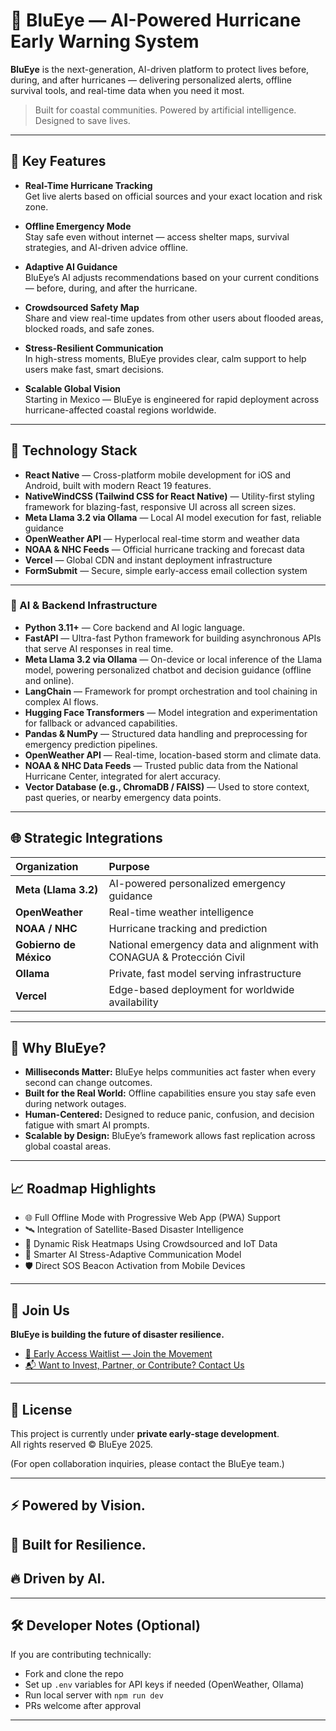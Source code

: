 # 🌊 BluEye — AI-Powered Hurricane Early Warning System

**BluEye** is the next-generation, AI-driven platform to protect lives before, during, and after hurricanes — delivering personalized alerts, offline survival tools, and real-time data when you need it most.

> Built for coastal communities. Powered by artificial intelligence. Designed to save lives.

---

## 🚀 Key Features

- **Real-Time Hurricane Tracking**  
  Get live alerts based on official sources and your exact location and risk zone.

- **Offline Emergency Mode**  
  Stay safe even without internet — access shelter maps, survival strategies, and AI-driven advice offline.

- **Adaptive AI Guidance**  
  BluEye’s AI adjusts recommendations based on your current conditions — before, during, and after the hurricane.

- **Crowdsourced Safety Map**  
  Share and view real-time updates from other users about flooded areas, blocked roads, and safe zones.

- **Stress-Resilient Communication**  
  In high-stress moments, BluEye provides clear, calm support to help users make fast, smart decisions.

- **Scalable Global Vision**  
  Starting in Mexico — BluEye is engineered for rapid deployment across hurricane-affected coastal regions worldwide.

---

## 🧠 Technology Stack

- **React Native** — Cross-platform mobile development for iOS and Android, built with modern React 19 features.
- **NativeWindCSS (Tailwind CSS for React Native)** — Utility-first styling framework for blazing-fast, responsive UI across all screen sizes.
- **Meta Llama 3.2 via Ollama** — Local AI model execution for fast, reliable guidance
- **OpenWeather API** — Hyperlocal real-time storm and weather data
- **NOAA & NHC Feeds** — Official hurricane tracking and forecast data
- **Vercel** — Global CDN and instant deployment infrastructure
- **FormSubmit** — Secure, simple early-access email collection system

---

### 🧠 AI & Backend Infrastructure

- **Python 3.11+** — Core backend and AI logic language.
- **FastAPI** — Ultra-fast Python framework for building asynchronous APIs that serve AI responses in real time.
- **Meta Llama 3.2 via Ollama** — On-device or local inference of the Llama model, powering personalized chatbot and decision guidance (offline and online).
- **LangChain** — Framework for prompt orchestration and tool chaining in complex AI flows.
- **Hugging Face Transformers** — Model integration and experimentation for fallback or advanced capabilities.
- **Pandas & NumPy** — Structured data handling and preprocessing for emergency prediction pipelines.
- **OpenWeather API** — Real-time, location-based storm and climate data.
- **NOAA & NHC Data Feeds** — Trusted public data from the National Hurricane Center, integrated for alert accuracy.
- **Vector Database (e.g., ChromaDB / FAISS)** — Used to store context, past queries, or nearby emergency data points.


---

## 🌐 Strategic Integrations

| Organization | Purpose |
|:--|:--|
| **Meta (Llama 3.2)** | AI-powered personalized emergency guidance |
| **OpenWeather** | Real-time weather intelligence |
| **NOAA / NHC** | Hurricane tracking and prediction |
| **Gobierno de México** | National emergency data and alignment with CONAGUA & Protección Civil |
| **Ollama** | Private, fast model serving infrastructure |
| **Vercel** | Edge-based deployment for worldwide availability |

---

## 🎯 Why BluEye?

- **Milliseconds Matter:** BluEye helps communities act faster when every second can change outcomes.
- **Built for the Real World:** Offline capabilities ensure you stay safe even during network outages.
- **Human-Centered:** Designed to reduce panic, confusion, and decision fatigue with smart AI prompts.
- **Scalable by Design:** BluEye’s framework allows fast replication across global coastal areas.

---

## 📈 Roadmap Highlights

- 🌐 Full Offline Mode with Progressive Web App (PWA) Support
- 🛰️ Integration of Satellite-Based Disaster Intelligence
- 📍 Dynamic Risk Heatmaps Using Crowdsourced and IoT Data
- 🤖 Smarter AI Stress-Adaptive Communication Model
- 🛡️ Direct SOS Beacon Activation from Mobile Devices

---

## 📢 Join Us

**BluEye is building the future of disaster resilience.**

- [🔗 Early Access Waitlist — Join the Movement](https://blueyes-landing-l2ty.vercel.app/#waitlist)
- [📬 Want to Invest, Partner, or Contribute? Contact Us](https://blueyes-landing-l2ty.vercel.app/#contact)

---

## 📜 License

This project is currently under **private early-stage development**.  
All rights reserved © BluEye 2025.

(For open collaboration inquiries, please contact the BluEye team.)

---

## ⚡ Powered by Vision.  
## 🌊 Built for Resilience.  
## 🔥 Driven by AI.

---

## 🛠 Developer Notes (Optional)

If you are contributing technically:

- Fork and clone the repo
- Set up `.env` variables for API keys if needed (OpenWeather, Ollama)
- Run local server with `npm run dev`
- PRs welcome after approval

---
